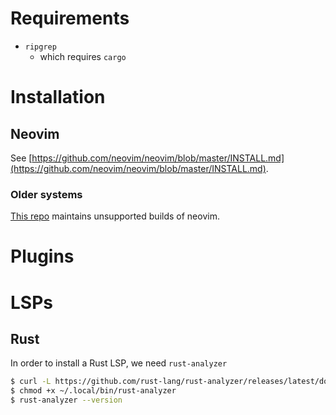 # Requirements

- `ripgrep`
  - which requires `cargo`

# Installation

## Neovim

See [https://github.com/neovim/neovim/blob/master/INSTALL.md](https://github.com/neovim/neovim/blob/master/INSTALL.md).

### Older systems

[This repo](https://github.com/neovim/neovim-releases) maintains unsupported builds of neovim.

# Plugins

# LSPs

## Rust

In order to install a Rust LSP, we need `rust-analyzer`

```bash
$ curl -L https://github.com/rust-lang/rust-analyzer/releases/latest/download/rust-analyzer-x86_64-unknown-linux-gnu.gz | gunzip -c - > ~/.local/bin/rust-analyzer
$ chmod +x ~/.local/bin/rust-analyzer
$ rust-analyzer --version
```
